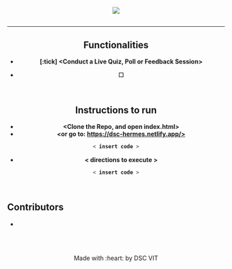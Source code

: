 <p align="center">
	<img src="https://user-images.githubusercontent.com/30529572/72455010-fb38d400-37e7-11ea-9c1e-8cdeb5f5906e.png" />
	<h2 align="center"> <Hermes> </h2>
	<h4 align="center"> <A solution for people to expose their audiences to live quizzes, polls and feedback sessions> <h4>
</p>

---



## Functionalities
- [:tick]  <Conduct a Live Quiz, Poll or Feedback Session>
- [ ]  <Add Questions Mid Quiz or Poll>

<br>


## Instructions to run


* <Clone the Repo, and open index.html> 
* <or go to: https://dsc-hermes.netlify.app/> 
```bash
< insert code >
```

* < directions to execute >

```bash
< insert code >
```

<br>

## Contributors

* [ <Prakhar Soni> ](https://github.com/prakhar0912)



<br>
<br>

<p align="center">
	Made with :heart: by DSC VIT
</p>

